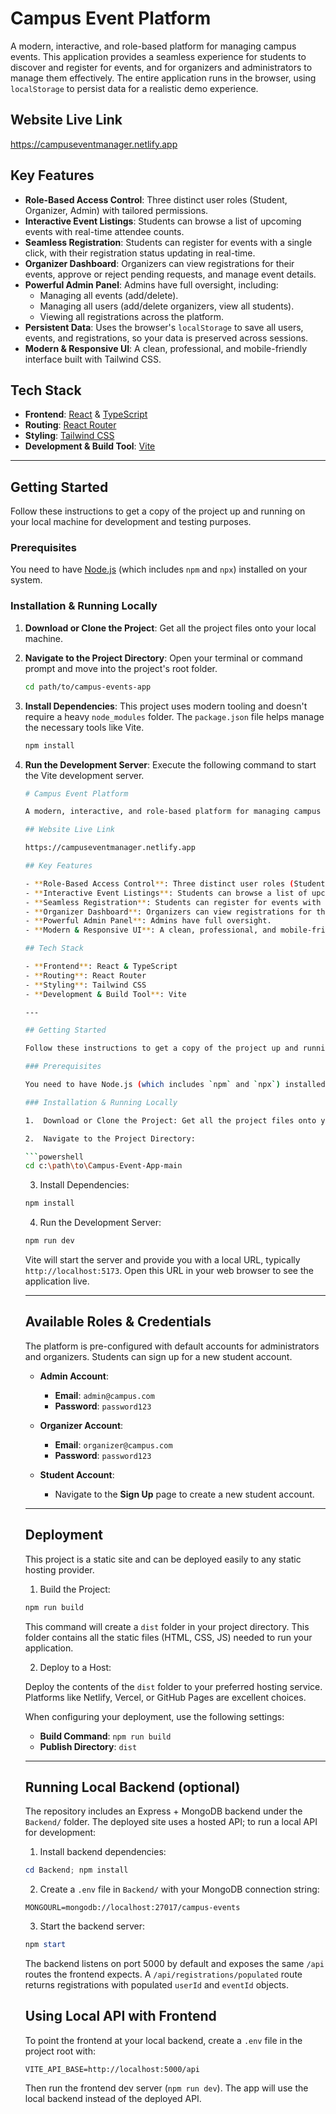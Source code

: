 # Campus Event Platform

A modern, interactive, and role-based platform for managing campus events. This application provides a seamless experience for students to discover and register for events, and for organizers and administrators to manage them effectively. The entire application runs in the browser, using `localStorage` to persist data for a realistic demo experience.

## Website Live Link

https://campuseventmanager.netlify.app

## Key Features

- **Role-Based Access Control**: Three distinct user roles (Student, Organizer, Admin) with tailored permissions.
- **Interactive Event Listings**: Students can browse a list of upcoming events with real-time attendee counts.
- **Seamless Registration**: Students can register for events with a single click, with their registration status updating in real-time.
- **Organizer Dashboard**: Organizers can view registrations for their events, approve or reject pending requests, and manage event details.
- **Powerful Admin Panel**: Admins have full oversight, including:
  - Managing all events (add/delete).
  - Managing all users (add/delete organizers, view all students).
  - Viewing all registrations across the platform.
- **Persistent Data**: Uses the browser's `localStorage` to save all users, events, and registrations, so your data is preserved across sessions.
- **Modern & Responsive UI**: A clean, professional, and mobile-friendly interface built with Tailwind CSS.

## Tech Stack

- **Frontend**: [React](https://reactjs.org/) & [TypeScript](https://www.typescriptlang.org/)
- **Routing**: [React Router](https://reactrouter.com/)
- **Styling**: [Tailwind CSS](https://tailwindcss.com/)
- **Development & Build Tool**: [Vite](https://vitejs.dev/)

---

## Getting Started

Follow these instructions to get a copy of the project up and running on your local machine for development and testing purposes.

### Prerequisites

You need to have [Node.js](https://nodejs.org/) (which includes `npm` and `npx`) installed on your system.

### Installation & Running Locally

1.  **Download or Clone the Project**:
    Get all the project files onto your local machine.

2.  **Navigate to the Project Directory**:
    Open your terminal or command prompt and move into the project's root folder.
    ```bash
    cd path/to/campus-events-app
    ```

3.  **Install Dependencies**:
    This project uses modern tooling and doesn't require a heavy `node_modules` folder. The `package.json` file helps manage the necessary tools like Vite.
    ```bash
    npm install
    ```

4.  **Run the Development Server**:
    Execute the following command to start the Vite development server.
    ```bash
    # Campus Event Platform

    A modern, interactive, and role-based platform for managing campus events. This application provides a seamless experience for students to discover and register for events, and for organizers and administrators to manage them effectively.

    ## Website Live Link

    https://campuseventmanager.netlify.app

    ## Key Features

    - **Role-Based Access Control**: Three distinct user roles (Student, Organizer, Admin) with tailored permissions.
    - **Interactive Event Listings**: Students can browse a list of upcoming events with real-time attendee counts.
    - **Seamless Registration**: Students can register for events with a single click, with their registration status updating in real-time.
    - **Organizer Dashboard**: Organizers can view registrations for their events, approve or reject pending requests, and manage event details.
    - **Powerful Admin Panel**: Admins have full oversight.
    - **Modern & Responsive UI**: A clean, professional, and mobile-friendly interface built with Tailwind CSS.

    ## Tech Stack

    - **Frontend**: React & TypeScript
    - **Routing**: React Router
    - **Styling**: Tailwind CSS
    - **Development & Build Tool**: Vite

    ---

    ## Getting Started

    Follow these instructions to get a copy of the project up and running on your local machine for development and testing purposes.

    ### Prerequisites

    You need to have Node.js (which includes `npm` and `npx`) installed on your system.

    ### Installation & Running Locally

    1.  Download or Clone the Project: Get all the project files onto your local machine.

    2.  Navigate to the Project Directory:

    ```powershell
    cd c:\path\to\Campus-Event-App-main
    ```

    3.  Install Dependencies:

    ```powershell
    npm install
    ```

    4.  Run the Development Server:

    ```powershell
    npm run dev
    ```

    Vite will start the server and provide you with a local URL, typically `http://localhost:5173`. Open this URL in your web browser to see the application live.

    ---

    ## Available Roles & Credentials

    The platform is pre-configured with default accounts for administrators and organizers. Students can sign up for a new student account.

    - **Admin Account**:
        - **Email**: `admin@campus.com`
        - **Password**: `password123`

    - **Organizer Account**:
        - **Email**: `organizer@campus.com`
        - **Password**: `password123`

    - **Student Account**:
        - Navigate to the **Sign Up** page to create a new student account.

    ---

    ## Deployment

    This project is a static site and can be deployed easily to any static hosting provider.

    1.  Build the Project:

    ```powershell
    npm run build
    ```

    This command will create a `dist` folder in your project directory. This folder contains all the static files (HTML, CSS, JS) needed to run your application.

    2.  Deploy to a Host:

    Deploy the contents of the `dist` folder to your preferred hosting service. Platforms like Netlify, Vercel, or GitHub Pages are excellent choices.

    When configuring your deployment, use the following settings:
    - **Build Command**: `npm run build`
    - **Publish Directory**: `dist`

    ---

    ## Running Local Backend (optional)

    The repository includes an Express + MongoDB backend under the `Backend/` folder. The deployed site uses a hosted API; to run a local API for development:

    1. Install backend dependencies:

    ```powershell
    cd Backend; npm install
    ```

    2. Create a `.env` file in `Backend/` with your MongoDB connection string:

    ```text
    MONGOURL=mongodb://localhost:27017/campus-events
    ```

    3. Start the backend server:

    ```powershell
    npm start
    ```

    The backend listens on port 5000 by default and exposes the same `/api` routes the frontend expects. A `/api/registrations/populated` route returns registrations with populated `userId` and `eventId` objects.

    ## Using Local API with Frontend

    To point the frontend at your local backend, create a `.env` file in the project root with:

    ```text
    VITE_API_BASE=http://localhost:5000/api
    ```

    Then run the frontend dev server (`npm run dev`). The app will use the local backend instead of the deployed API.
